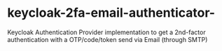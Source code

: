 # keycloak-2fa-email-authenticator-
Keycloak Authentication Provider implementation to get a 2nd-factor authentication with a OTP/code/token send via Email (through SMTP)
